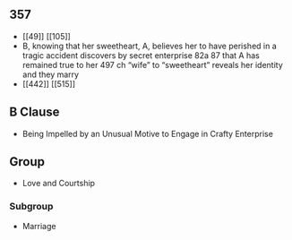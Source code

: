 ## 357
- [[49]] [[105]] 
- B, knowing that her sweetheart, A, believes her to have perished in a tragic accident discovers by secret enterprise 82a 87 that A has remained true to her 497 ch “wife” to “sweetheart” reveals her identity and they marry
- [[442]] [[515]] 

## B Clause
- Being Impelled by an Unusual Motive to Engage in Crafty Enterprise

## Group
- Love and Courtship

### Subgroup
- Marriage

